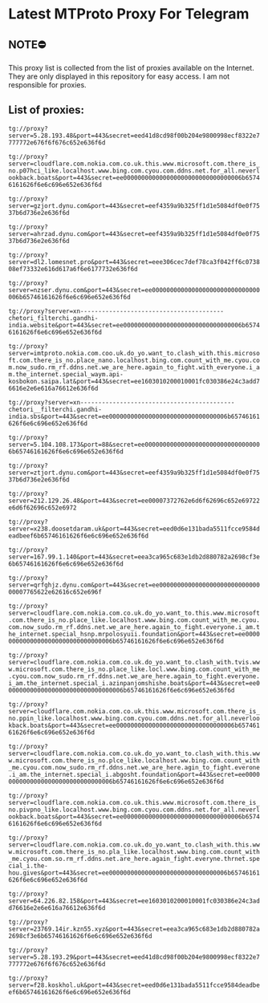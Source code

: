 # Latest MTProto Proxy For Telegram

## NOTE⛔

This proxy list is collected from the list of proxies available on the Internet. They are only displayed in this repository for easy access. I am not responsible for proxies.

## List of proxies:

`tg://proxy?server=5.28.193.48&port=443&secret=eed41d8cd98f00b204e9800998ecf8322e7777772e676f6f676c652e636f6d`

`tg://proxy?server=cloudflare.com.nokia.com.co.uk.this.www.microsoft.com.there_is_no.p07hci_like.localhost.www.bing.com.cyou.com.ddns.net.for_all.neverlookback.boats&port=443&secret=ee000000000000000000000000000000006b65746161626f6e6c696e652e636f6d`

`tg://proxy?server=gzjort.dynu.com&port=443&secret=eef4359a9b325ff1d1e5084df0e0f7537b6d736e2e636f6d`

`tg://proxy?server=ahrzad.dynu.com&port=443&secret=eef4359a9b325ff1d1e5084df0e0f7537b6d736e2e636f6d`

`tg://proxy?server=dl2.lomesnet.pro&port=443&secret=eee306cec7def78ca3f042ff6c073808ef73332e616d617a6f6e6177732e636f6d`

`tg://proxy?server=nzser.dynu.com&port=443&secret=ee000000000000000000000000000000006b65746161626f6e6c696e652e636f6d`

`tg://proxy?server=xn----------------------------------------chetori_filterchi.gandhi-india.website&port=443&secret=ee000000000000000000000000000000006b65746161626f6e6c696e652e636f6d`

`tg://proxy?server=imtproto.nokia.com.coo.uk.do_yo.want_to.clash_with.this.microsoft.com.there_is_no.place_nano.localhost.bing.com.count_with_me.cyou.com.now_sudo.rm_rf.ddns.net.we_are_here.again_to_fight.with_everyone.i_am.the_internet.special_waym.api-kosbokon.saipa.lat&port=443&secret=ee1603010200010001fc030386e24c3add76616e2e6e616a76612e636f6d`

`tg://proxy?server=xn-------------------------------------------chetori__filterchi.gandhi-india.sbs&port=443&secret=ee000000000000000000000000000000006b65746161626f6e6c696e652e636f6d`

`tg://proxy?server=5.104.108.173&port=88&secret=ee000000000000000000000000000000006b65746161626f6e6c696e652e636f6d`

`tg://proxy?server=ztjort.dynu.com&port=443&secret=eef4359a9b325ff1d1e5084df0e0f7537b6d736e2e636f6d`

`tg://proxy?server=212.129.26.48&port=443&secret=ee00007372762e6d6f62696c652e69722e6d6f62696c652e6972`

`tg://proxy?server=x238.doosetdaram.uk&port=443&secret=eed0d6e131bada5511fcce9584deadbeef6b65746161626f6e6c696e652e636f6d`

`tg://proxy?server=167.99.1.140&port=443&secret=eea3ca965c683e1db2d880782a2698cf3e6b65746161626f6e6c696e652e636f6d`

`tg://proxy?server=qrfghjz.dynu.com&port=443&secret=ee000000000000000000000000000000007765622e62616c652e696f`

`tg://proxy?server=cloudflare.com.nokia.com.co.uk.do_yo.want_to.this.www.microsoft.com.there_is_no.place_like.localhost.www.bing.com.count_with_me.cyou.com.now_sudo.rm_rf.ddns.net.we_are_here.again_to_fight.everyone.i_am.the_internet.special_hsnp.mrpolosyuii.foundation&port=443&secret=ee000000000000000000000000000000006b65746161626f6e6c696e652e636f6d`

`tg://proxy?server=cloudflare.com.nokia.com.co.uk.do_yo.want_to.clash_with.tvis.www.microsoft.com.there_is_no.place_like.locl.www.bing.com.count_with_me.cyou.com.now_sudo.rm_rf.ddns.net.we_are_here.again_to_fight.everyone.i_am.the_internet.special_i.azinpanjomshishe.boats&port=443&secret=ee000000000000000000000000000000006b65746161626f6e6c696e652e636f6d`

`tg://proxy?server=cloudflare.com.nokia.com.co.uk.this.www.microsoft.com.there_is_no.ppin_like.localhost.www.bing.com.cyou.com.ddns.net.for_all.neverlookback.boats&port=443&secret=ee000000000000000000000000000000006b65746161626f6e6c696e652e636f6d`

`tg://proxy?server=cloudflare.com.nokia.com.co.uk.do_yo.want_to.clash_with.this.www.microsoft.com.there_is_no.plce_like.localhost.ww.bing.com.count_with_me.cyou.com.now_sudo.rm_rf.ddns.net.we_are_here.agin_to_fight.everone.i_am.the_internet.special_i.abgosht.foundation&port=443&secret=ee000000000000000000000000000000006b65746161626f6e6c696e652e636f6d`

`tg://proxy?server=cloudflare.com.nokia.com.co.uk.this.www.microsoft.com.there_is_no.pivpno_like.localhost.www.bing.com.cyou.com.ddns.net.for_all.neverlookback.boats&port=443&secret=ee000000000000000000000000000000006b65746161626f6e6c696e652e636f6d`

`tg://proxy?server=cloudflare.com.nokia.com.co.uk.do_yo.want_to.clash_with.this.www.microsoft.com.there_is_no.pla_like.localhost.www.bing.com.count_with_me.cyou.com.so.rm_rf.ddns.net.are_here.again_fight.everyne.thrnet.special_i.the-hou.gives&port=443&secret=ee000000000000000000000000000000006b65746161626f6e6c696e652e636f6d`

`tg://proxy?server=64.226.82.158&port=443&secret=ee1603010200010001fc030386e24c3add76616e2e6e616a76612e636f6d`

`tg://proxy?server=23769.14ir.kzn55.xyz&port=443&secret=eea3ca965c683e1db2d880782a2698cf3e6b65746161626f6e6c696e652e636f6d`

`tg://proxy?server=5.28.193.29&port=443&secret=eed41d8cd98f00b204e9800998ecf8322e7777772e676f6f676c652e636f6d`

`tg://proxy?server=f28.koskhol.uk&port=443&secret=eed0d6e131bada5511fcce9584deadbeef6b65746161626f6e6c696e652e636f6d`

